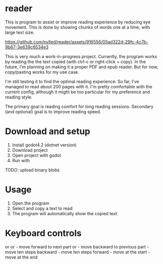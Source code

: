 # reader

This is program to assist or improve reading
experience by reducing eye movement. This
is done by showing chunks of words one
at a time, with large text size.

https://github.com/nvlled/reader/assets/916556/05ad322d-29fc-4c7b-9b87-3e639c6534e3

This is very much a work-in-progress project.
Currently, the program works by reading the
the text copied (with ctrl-c or right-click + copy).
In the future, I'm planning on making
it a proper PDF and epub reader. But for now,
copy/pasting works for my use case.

I'm still testing it to find
the optimal reading experience. So far,
I've managed to read about 200 pages with it. I'm
pretty comfortable with the current config,
although it might be too particular for
my preference and reading style.

The primary goal is reading comfort
for long reading sessions. Secondary
(and optional) goal is to improve reading speed.

# Download and setup

1. Install godot4.2 (dotnet version)
2. Download project
3. Open project with godot
4. Run with <F5>

TODO: upload binary blobs

# Usage

1. Open the program
2. Select and copy a text to read
3. The program will automatically show the copied text

# Keyboard controls

<space> or <enter> or <right> - move forward to next part
<backsppace> or <left> - move backward to previous part
<pageup> - move ten steps backward
<pagedown> - move ten steps forward
<home> - move at the start
<end> - move at the end
